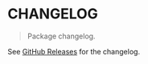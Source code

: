 # CHANGELOG

> Package changelog.

See [GitHub Releases](https://github.com/stdlib-js/string-base-first-grapheme-cluster/releases) for the changelog.